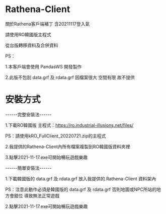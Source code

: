 # Rathena-Client

關於Rathena客戶端補丁 含20211117登入氣

請使用RO韓國版主程式

從台版轉移資料及合併資料

PS：

1.本客戶端會使用 PandasWS 開發製作

2.此版不包刮 data.grf 及 rdata.grf 因檔案很大 空間有限 故不提供

# 安裝方式

------完整安裝法------

1.下載RO韓國版  主程式：https://ro.industrial-illusions.net/files/

PS：請使用kRO_FullClient_20220721.zip的主程式

2.我提供的Rathena-Client內所有檔案複製到RO韓國版資料夾裡

3.點擊2021-11-17.exe可開始暢玩遊戲樂趣

------簡單安裝法------

1.下載韓國版的 data.grf 及 rdata.grf 放入我提供的 Rathena-Client 資料架內

PS：注意此動作必須是韓國版的 data.grf 及 rdata.grf 否則地圖或NPC所站的地方會錯位
    導致無法正常遊戲

2.點擊2021-11-17.exe可開始暢玩遊戲樂趣


